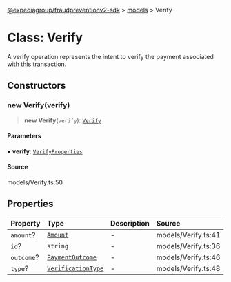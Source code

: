 [@expediagroup/fraudpreventionv2-sdk](../../index.md) > [models](../index.md) > Verify

# Class: Verify

A verify operation represents the intent to verify the payment associated with this transaction.

## Constructors

### new Verify(verify)

> **new Verify**(`verify`): [`Verify`](Verify.md)

#### Parameters

▪ **verify**: [`VerifyProperties`](../interfaces/VerifyProperties.md)

#### Source

models/Verify.ts:50

## Properties

| Property | Type | Description | Source |
| :------ | :------ | :------ | :------ |
| `amount`? | [`Amount`](Amount.md) | - | models/Verify.ts:41 |
| `id`? | `string` | - | models/Verify.ts:36 |
| `outcome`? | [`PaymentOutcome`](PaymentOutcome.md) | - | models/Verify.ts:46 |
| `type`? | [`VerificationType`](../type-aliases/VerificationType.md) | - | models/Verify.ts:48 |
